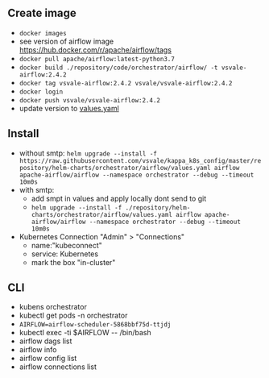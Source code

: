 ## Create image
- `docker images`
- see version of airflow image https://hub.docker.com/r/apache/airflow/tags
- `docker pull apache/airflow:latest-python3.7`
- `docker build ./repository/code/orchestrator/airflow/ -t vsvale-airflow:2.4.2`
- `docker tag vsvale-airflow:2.4.2 vsvale/vsvale-airflow:2.4.2`
- `docker login`
- `docker push vsvale/vsvale-airflow:2.4.2`
- update version to [values.yaml](../../repository/helm-charts/orchestrator/airflow/values.yaml)

## Install

- without smtp: `helm upgrade --install -f https://raw.githubusercontent.com/vsvale/kappa_k8s_config/master/repository/helm-charts/orchestrator/airflow/values.yaml airflow apache-airflow/airflow --namespace orchestrator --debug --timeout 10m0s`
- with smtp:
    -  add smpt in values and apply locally dont send to git
    - `helm upgrade --install -f ./repository/helm-charts/orchestrator/airflow/values.yaml airflow apache-airflow/airflow --namespace orchestrator --debug --timeout 10m0s`
- Kubernetes Connection "Admin" > "Connections"
    - name:"kubeconnect"
    - service: Kubernetes
    - mark the box "in-cluster"

## CLI
- kubens orchestrator
- kubectl get pods -n orchestrator
- `AIRFLOW=airflow-scheduler-5868bbf75d-ttjdj`
- kubectl exec -ti $AIRFLOW -- /bin/bash
- airflow dags list
- airflow info
- airflow config list
- airflow connections list
